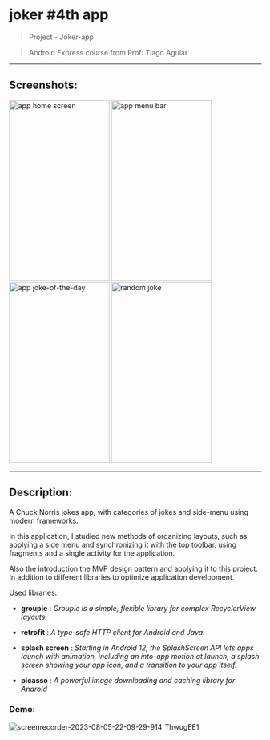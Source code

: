 # joker #4th app

> Project - Joker-app


> Android Express course from Prof: Tiago Aguiar
---

## Screenshots:
<img src="https://github.com/RiannReis/joker-app/assets/106779395/69147831-7540-48a8-a107-9eee8821c9d5" alt="app home screen" width="200" height="360">
<img src="https://github.com/RiannReis/joker-app/assets/106779395/c47b1ef5-14bc-4ee0-a0a7-ab00e08b7f7c" alt="app menu bar" width="200" height="360">
<img src="https://github.com/RiannReis/joker-app/assets/106779395/cbfe0c59-f156-4e44-a529-71a47a1bfacd" alt="app joke-of-the-day" width="200" height="360">
<img src="https://github.com/RiannReis/joker-app/assets/106779395/45c21cb0-8009-44b2-be80-12640dace27a" alt="random joke" width="200" height="360">

---
## Description:
A Chuck Norris jokes app, with categories of jokes and side-menu using modern frameworks.

In this application, I studied new methods of organizing layouts, such as applying a side menu and synchronizing it with the top toolbar, using fragments and a single activity for the application.

Also the introduction the MVP design pattern and applying it to this project. In addition to different libraries to optimize application development.


Used libraries:
* **groupie** : *Groupie is a simple, flexible library for complex RecyclerView layouts.*

* **retrofit** : *A type-safe HTTP client for Android and Java.*

* **splash screen** : *Starting in Android 12, the SplashScreen API lets apps launch with animation, including an into-app motion at launch, a splash screen showing your app icon, and a transition to your app itself.*

* **picasso** : *A powerful image downloading and caching library for Android*

### Demo: 
![screenrecorder-2023-08-05-22-09-29-914_ThwugEE1](https://github.com/RiannReis/joker-app/assets/106779395/67ff957e-1fd8-49b6-8937-eaa12900ea5d)
